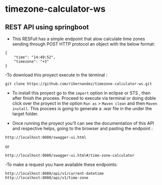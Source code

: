 # timezone-calculator-ws

## REST API using springboot

- This RESFull has a simple endpoint that alow calculate time zones sending through POST HTTP protocol an object with the below format:

```
{
    "time": "14:49:52",
    "timezone": "+3"
}
```


-To download this proyect execute in the terminal :
```
git clone https://github.com/rihernandez/timezone-calculator-ws.git
```

- To install this proyect go to the `import` option in eclipse or STS , then after finish the procees. Proceed to execute via terminal or doing doble click over the proyect in the option `Run as` > `Maven clean` and then `Maven install`. This procees is going to generate a .war file in the under the target folder.

- Once running the proyect you'll can see the documentation of this API and respective helps, going to the browser and pasting the endpoint :
```
http://localhost:8080/swagger-ui.html
```
or 
```
http://localhost:8080/swagger-ui.html#/time-zone-calculator
```

-To make a request you have available these endpoints:
```
http://localhost:8080/api/v1/current-datetime
http://localhost:8080/api/v1/time-zone
```
